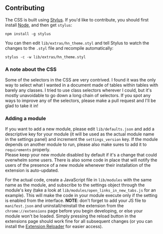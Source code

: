 ## Contributing

The CSS is built using [Stylus](http://learnboost.github.io/stylus/). If you'd like to contribute, you should first install [Node](http://nodejs.org/), and then get `stylus`:

```
npm install -g stylus
```

You can then edit `lib/extras/hn_theme.styl` and tell Stylus to watch the changes to the `.styl` file and recompile automatically:

```
stylus -c -w lib/extras/hn_theme.styl
```

### A note about the CSS

Some of the selectors in the CSS are very contrived. I found it was the only way to select what I wanted in a document made of tables within tables with barely any classes. I tried to use class selectors wherever I could, but it's mostly unavoidable to go down a long chain of selectors. If you spot any ways to improve any of the selectors, please make a pull request and I'll be glad to take it in!

### Adding a module

If you want to add a new module, please edit `lib/defaults.json` and add a descriptive key for your module (it will be used as the actual module name in the settings panel) and increment the `settings_version` key. If the module depends on another module to run, please also make sures to add it to `requirements` properly.  
Please keep your new module disabled by default if it's a change that could overwhelm some users. There is also some code in place that will notify the users of the presence of a new module whenever their installation of the extension is auto-updated.

For the actual code, create a JavaScript file in `lib/modules` with the same name as the module, and subscribe to the settings object through the module's key (take a look at `lib/modules/open_links_in_new_tabs.js` for an example). This will make the code in your module execute only if the setting is enabled from the interface. **NOTE**: don't forget to add your JS file to `manifest.json` and uninstall/reinstall the extension from the `chrome://extensions` page before you begin developing, or else your module won't be loaded. Simply pressing the reload button in the extensions page should work fine for all subsequent changes (or you can install the [Extension Reloader](https://chrome.google.com/webstore/detail/extensions-reloader/fimgfedafeadlieiabdeeaodndnlbhid) for easier access).
